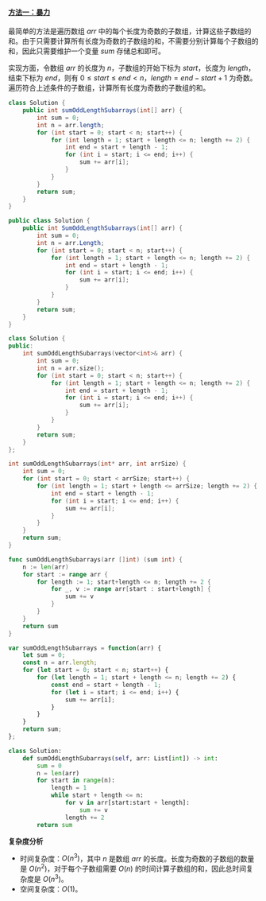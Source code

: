 ﻿#### [方法一：暴力](https://leetcode.cn/problems/sum-of-all-odd-length-subarrays/solutions/964878/suo-you-qi-shu-chang-du-zi-shu-zu-de-he-yoaqu/)

最简单的方法是遍历数组 $arr$ 中的每个长度为奇数的子数组，计算这些子数组的和。由于只需要计算所有长度为奇数的子数组的和，不需要分别计算每个子数组的和，因此只需要维护一个变量 $sum$ 存储总和即可。

实现方面，令数组 $arr$ 的长度为 $n$，子数组的开始下标为 $start$，长度为 $length$，结束下标为 $end$，则有 $0 \le start \le end < n$，$length = end - start + 1$ 为奇数。遍历符合上述条件的子数组，计算所有长度为奇数的子数组的和。

```java
class Solution {
    public int sumOddLengthSubarrays(int[] arr) {
        int sum = 0;
        int n = arr.length;
        for (int start = 0; start < n; start++) {
            for (int length = 1; start + length <= n; length += 2) {
                int end = start + length - 1;
                for (int i = start; i <= end; i++) {
                    sum += arr[i];
                }
            }
        }
        return sum;
    }
}
```

```csharp
public class Solution {
    public int SumOddLengthSubarrays(int[] arr) {
        int sum = 0;
        int n = arr.Length;
        for (int start = 0; start < n; start++) {
            for (int length = 1; start + length <= n; length += 2) {
                int end = start + length - 1;
                for (int i = start; i <= end; i++) {
                    sum += arr[i];
                }
            }
        }
        return sum;
    }
}
```

```cpp
class Solution {
public:
    int sumOddLengthSubarrays(vector<int>& arr) {
        int sum = 0;
        int n = arr.size();
        for (int start = 0; start < n; start++) {
            for (int length = 1; start + length <= n; length += 2) {
                int end = start + length - 1;
                for (int i = start; i <= end; i++) {
                    sum += arr[i];
                }
            }
        }
        return sum;
    }
};
```

```c
int sumOddLengthSubarrays(int* arr, int arrSize) {
    int sum = 0;
    for (int start = 0; start < arrSize; start++) {
        for (int length = 1; start + length <= arrSize; length += 2) {
            int end = start + length - 1;
            for (int i = start; i <= end; i++) {
                sum += arr[i];
            }
        }
    }
    return sum;
}
```

```go
func sumOddLengthSubarrays(arr []int) (sum int) {
    n := len(arr)
    for start := range arr {
        for length := 1; start+length <= n; length += 2 {
            for _, v := range arr[start : start+length] {
                sum += v
            }
        }
    }
    return sum
}
```

```javascript
var sumOddLengthSubarrays = function(arr) {
    let sum = 0;
    const n = arr.length;
    for (let start = 0; start < n; start++) {
        for (let length = 1; start + length <= n; length += 2) {
            const end = start + length - 1;
            for (let i = start; i <= end; i++) {
                sum += arr[i];
            }
        }
    }
    return sum;
};
```

```python
class Solution:
    def sumOddLengthSubarrays(self, arr: List[int]) -> int:
        sum = 0
        n = len(arr)
        for start in range(n):
            length = 1
            while start + length <= n:
                for v in arr[start:start + length]:
                    sum += v
                length += 2
        return sum
```

**复杂度分析**

-   时间复杂度：$O(n^3)$，其中 $n$ 是数组 $arr$ 的长度。长度为奇数的子数组的数量是 $O(n^2)$，对于每个子数组需要 $O(n)$ 的时间计算子数组的和，因此总时间复杂度是 $O(n^3)$。
-   空间复杂度：$O(1)$。
